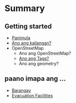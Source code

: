 # Summary

## Getting started

* [Panimula](README.md)
* [Ano ang kailangan?](second-question.md)
* OpenStreetMap
  * Ano ang OpenStreetMap?
  * [Ano ang Tags?](ano-ang-tags.md)
  * Ano ang geometry?

## paano imapa ang ...

* [Barangay](paano-imapa-ang/barangay.md)
* [Evacuation Facilities](paano-imapa-ang/evacuation-shelter.md)

